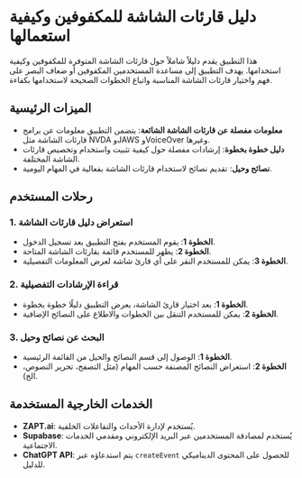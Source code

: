 # دليل قارئات الشاشة للمكفوفين وكيفية استعمالها

هذا التطبيق يقدم دليلاً شاملاً حول قارئات الشاشة المتوفرة للمكفوفين وكيفية استخدامها. يهدف التطبيق إلى مساعدة المستخدمين المكفوفين أو ضعاف البصر على فهم واختيار قارئات الشاشة المناسبة واتباع الخطوات الصحيحة لاستخدامها بكفاءة.

## الميزات الرئيسية

- **معلومات مفصلة عن قارئات الشاشة الشائعة**: يتضمن التطبيق معلومات عن برامج قارئات الشاشة مثل NVDA وJAWS وVoiceOver وغيرها.
- **دليل خطوة بخطوة**: إرشادات مفصلة حول كيفية تثبيت واستخدام وتخصيص قارئات الشاشة المختلفة.
- **نصائح وحيل**: تقديم نصائح لاستخدام قارئات الشاشة بفعالية في المهام اليومية.

## رحلات المستخدم

### 1. استعراض دليل قارئات الشاشة

- **الخطوة 1**: يقوم المستخدم بفتح التطبيق بعد تسجيل الدخول.
- **الخطوة 2**: يظهر للمستخدم قائمة بقارئات الشاشة المتاحة.
- **الخطوة 3**: يمكن للمستخدم النقر على أي قارئ شاشة لعرض المعلومات التفصيلية.

### 2. قراءة الإرشادات التفصيلية

- **الخطوة 1**: بعد اختيار قارئ الشاشة، يعرض التطبيق دليلًا خطوة بخطوة.
- **الخطوة 2**: يمكن للمستخدم التنقل بين الخطوات والاطلاع على النصائح الإضافية.

### 3. البحث عن نصائح وحيل

- **الخطوة 1**: الوصول إلى قسم النصائح والحيل من القائمة الرئيسية.
- **الخطوة 2**: استعراض النصائح المصنفة حسب المهام (مثل التصفح، تحرير النصوص، الخ).

## الخدمات الخارجية المستخدمة

- **ZAPT.ai**: يُستخدم لإدارة الأحداث والتفاعلات الخلفية.
- **Supabase**: يُستخدم لمصادقة المستخدمين عبر البريد الإلكتروني ومقدمي الخدمات الاجتماعية.
- **ChatGPT API**: يتم استدعاؤه عبر `createEvent` للحصول على المحتوى الديناميكي للدليل.
